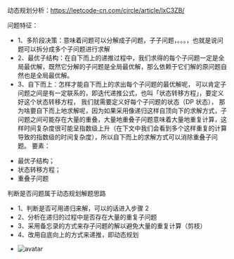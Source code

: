 动态规划分析：https://leetcode-cn.com/circle/article/lxC3ZB/

问题特征：
+   1、多阶段决策：意味着问题可以分解成子问题，子子问题，。。。，也就是说问题可以拆分成多个子问题进行求解
+   2、最优子结构：在自下而上的递推过程中，我们求得的每个子问题一定是全局最优解，既然它分解的子问题是全局最优解，那么依赖于它们解的原问题自然也是全局最优解。
+   3、自下而上：怎样才能自下而上的求出每个子问题的最优解呢，
    可以肯定子问题之间是有一定联系的，即迭代递推公式，也叫「状态转移方程」，要定义好这个状态转移方程， 我们就需要定义好每个子问题的状态（DP 状态），
    那为啥要自下而上地求解呢，因为如果采用像递归这样自顶向下的求解方式，子问题之间可能存在大量的重叠，大量地重叠子问题意味着大量地重复计算，这样时间复杂度很可能呈指数级上升（在下文中我们会看到多个这样重复的计算导致的指数级的时间复杂度），所以自下而上的求解方式可以消除重叠子问题。
要素：
-   最优子结构；
-   状态转移方程；
-   重叠子问题

判断是否问题属于动态规划解题思路
-   1、判断是否可用递归来解，可以的话进入步骤 2
-   2、分析在递归的过程中是否存在大量的重复子问题
-   3、采用备忘录的方式来存子问题的解以避免大量的重复计算（剪枝）
-   4、改用自底向上的方式来递推，即动态规划
+    ![avatar](http://note.youdao.com/noteshare?id=1ca56952f092b408c7cc0ef79f247eb2&sub=B38364F99CA040388E99423FF6DF1553)
